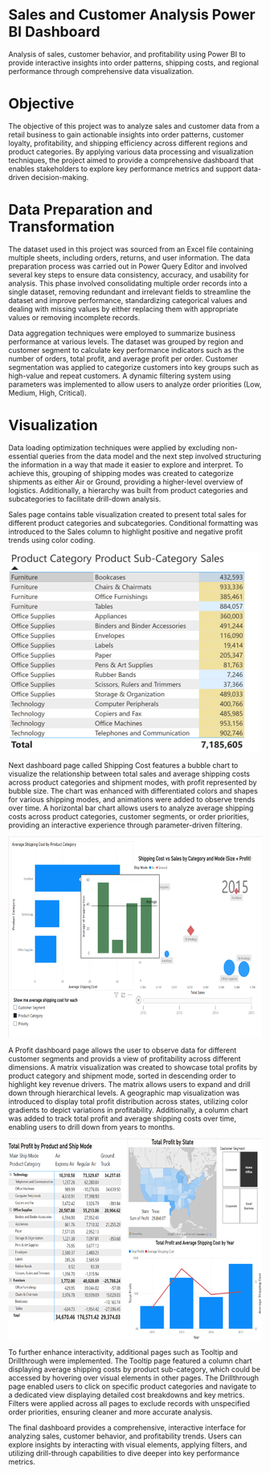 # Sales and Customer Analysis Power BI Dashboard
Analysis of sales, customer behavior, and profitability using Power BI to provide interactive insights into order patterns, shipping costs, and regional performance through comprehensive data visualization.
# Objective
The objective of this project was to analyze sales and customer data from a retail business to gain actionable insights into order patterns, customer loyalty, profitability, and shipping efficiency across different regions and product categories. By applying various data processing and visualization techniques, the project aimed to provide a comprehensive dashboard that enables stakeholders to explore key performance metrics and support data-driven decision-making.

# Data Preparation and Transformation
The dataset used in this project was sourced from an Excel file containing multiple sheets, including orders, returns, and user information. The data preparation process was carried out in Power Query Editor and involved several key steps to ensure data consistency, accuracy, and usability for analysis. This phase involved consolidating multiple order records into a single dataset, removing redundant and irrelevant fields to streamline the dataset and improve performance, standardizing categorical values and dealing with missing values by either replacing them with appropriate values or removing incomplete records. 

Data aggregation techniques were employed to summarize business performance at various levels. The dataset was grouped by region and customer segment to calculate key performance indicators such as the number of orders, total profit, and average profit per order. Customer segmentation was applied to categorize customers into key groups such as high-value and repeat customers. A dynamic filtering system using parameters was implemented to allow users to analyze order priorities (Low, Medium, High, Critical). 

# Visualization
Data loading optimization techniques were applied by excluding non-essential queries from the data model and the next step involved structuring the information in a way that made it easier to explore and interpret. To achieve this, grouping of shipping modes was created to categorize shipments as either Air or Ground, providing a higher-level overview of logistics. Additionally, a hierarchy was built from product categories and subcategories to facilitate drill-down analysis.

Sales page contains table visualization created to present total sales for different product categories and subcategories. Conditional formatting was introduced to the Sales column to highlight positive and negative profit trends using color coding.

<img src="images/Sales.png" alt="Sales" width="500" height="400">

Next dashboard page called Shipping Cost features a bubble chart to visualize the relationship between total sales and average shipping costs across product categories and shipment modes, with profit represented by bubble size. The chart was enhanced with differentiated colors and shapes for various shipping modes, and animations were added to observe trends over time. A horizontal bar chart allows users to analyze average shipping costs across product categories, customer segments, or order priorities, providing an interactive experience through parameter-driven filtering.

<img src="images/tooltip.png" alt="Shipping Cost" width="700" height="400">

A Profit dashboard page allows the user to observe data for different customer segments and provids a view of profitability across different dimensions. A matrix visualization was created to showcase total profits by product category and shipment mode, sorted in descending order to highlight key revenue drivers. The matrix allows users to expand and drill down through hierarchical levels. A geographic map visualization was introduced to display total profit distribution across states, utilizing color gradients to depict variations in profitability. Additionally, a column chart was added to track total profit and average shipping costs over time, enabling users to drill down from years to months.

<img src="images/profit.png" alt="Profit" width="700" height="400">

To further enhance interactivity, additional pages such as Tooltip and Drillthrough were implemented. The Tooltip page featured a column chart displaying average shipping costs by product sub-category, which could be accessed by hovering over visual elements in other pages. The Drillthrough page enabled users to click on specific product categories and navigate to a dedicated view displaying detailed cost breakdowns and key metrics. Filters were applied across all pages to exclude records with unspecified order priorities, ensuring cleaner and more accurate analysis.

The final dashboard provides a comprehensive, interactive interface for analyzing sales, customer behavior, and profitability trends. Users can explore insights by interacting with visual elements, applying filters, and utilizing drill-through capabilities to dive deeper into key performance metrics.


